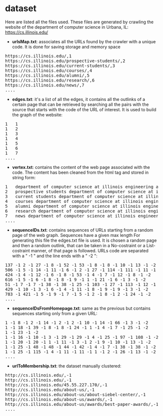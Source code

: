 
# dataset
Here are listed all the files used. These files are generated by crawling the website of the department of computer science in Urbana, IL:
https://cs.illinois.edu/


- **urlsMap.txt**: associates all the URLs found by the crawler with a unique code. It is done for saving storage and memory space
<pre>
https://cs.illinois.edu/,1
https://cs.illinois.edu/prospective-students/,2
https://cs.illinois.edu/current-students/,3
https://cs.illinois.edu/courses/,4
https://cs.illinois.edu/alumni/,5
https://cs.illinois.edu/research/,6
https://cs.illinois.edu/news/,7
....
</pre>

- **edges.txt**: it's a list of all the edges, it contains all the outlinks of a certain page that can be retrieved by searching all the pairs with the source that starts with the code of the URL of interest. It is used to build the graph of the website:
<pre>
1	1
1	2
1	3
1	4
1	5
1	6
1	7
....
</pre>

- **vertex.txt**: contains the content of the web page associated with the code. The content has been cleaned from the html tag and stored in string form:
<pre>
1	department of computer science at illinois engineering at illinois my cs search this site illinois educomputer science at illinois primary links prospective students current students courses ....
2	prospective students department of computer science at illinois engineering at illinois my cs search this site illinois educomputer science at illinois primary links prospective students ....
3	current students department of computer science at illinois engineering at illinois my cs search this site illinois educomputer science at illinois primary links prospective students current students undergraduates graduate students counseling resources student organizations courses ....
4	courses department of computer science at illinois engineering at illinois my cs search this site illinois educomputer science at illinois primary links prospective students current students courses full curriculum alumni research news corporate ....
5	alumni department of computer science at illinois engineering at illinois my cs search this site illinois educomputer science at illinois primary links prospective students current students courses alumni alumni awards stay in touch alumni profiles alumni ....
6	research department of computer science at illinois engineering at illinois my cs search this site illinois educomputer science at illinois primary links prospective students current students courses alumni research architecture compilers and parallel computing ....
7	news department of computer science at illinois engineering at illinois my cs search this site illinois educomputer science at illinois primary links prospective students current students courses alumni research news department news e newsletter ....
....
</pre>

- **sequenceIDs.txt**: contains sequences of URLs starting from a random page of the web graph. Sequences have a given max length For generating this file the edges.txt file is used. It is chosen a random page and then a random outlink, that can be taken in a No-costraint or a List-costraint manner, of that page is followed. URLs code are separated with a " -1 " and the line ends with a " -2 ":
<pre>
137 -1 2 -1 27 -1 8 -1 52 -1 53 -1 8 -1 8 -1 10 -1 13 -1 -2
506 -1 5 -1 14 -1 11 -1 6 -1 2 -1 27 -1 114 -1 111 -1 11 -1 -2
424 -1 4 -1 12 -1 6 -1 8 -1 53 -1 4 -1 7 -1 12 -1 8 -1 -2
616 -1 5 -1 6 -1 8 -1 8 -1 9 -1 1 -1 21 -1 6 -1 3 -1 -2
51 -1 7 -1 7 -1 38 -1 38 -1 25 -1 103 -1 27 -1 113 -1 12 -1 -2
429 -1 10 -1 3 -1 6 -1 4 -1 11 -1 8 -1 9 -1 9 -1 3 -1 -2
783 -1 421 -1 5 -1 9 -1 7 -1 5 -1 2 -1 8 -1 2 -1 24 -1 -2
....
</pre>

- **sequenceIDsFromHomepage.txt**: same as the previous but contains sequences starting only from a given URL:
<pre>
1 -1 8 -1 2 -1 14 -1 2 -1 2 -1 10 -1 14 -1 66 -1 3 -1 -2
1 -1 18 -1 39 -1 8 -1 8 -1 24 -1 1 -1 4 -1 7 -1 25 -1 -2
1 -1 23 -1 -2
1 -1 16 -1 10 -1 3 -1 29 -1 29 -1 4 -1 25 -1 97 -1 108 -1 -2
1 -1 20 -1 20 -1 1 -1 11 -1 3 -1 2 -1 9 -1 10 -1 13 -1 -2
1 -1 25 -1 48 -1 48 -1 44 -1 42 -1 4 -1 7 -1 38 -1 38 -1 -2
1 -1 25 -1 115 -1 4 -1 11 -1 11 -1 1 -1 2 -1 26 -1 13 -1 -2
....
</pre>

- **urlToMembership.txt**: the dataset manually clustered:
<pre>
http://cs.illinois.edu/,-1
http://cs.illinois.edu/,-1
http://cs.illinois.edu/45.55.227.170/,-1
http://cs.illinois.edu/about-us/,-1
http://cs.illinois.edu/about-us/about-siebel-center/,-1
http://cs.illinois.edu/about-us/awards/,-1
http://cs.illinois.edu/about-us/awards/best-paper-awards/,-1
....
</pre>

